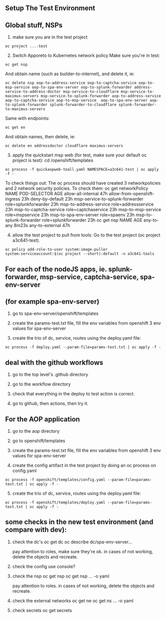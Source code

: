 
## Setup The Test Environment

## Global stuff, NSPs

1. make sure you are in the test project
```console
oc project ...-test
```

2. Switch Apporeto to Kubernetes network policy
Make sure you're in test:
```console
oc get nsp
```
And obtain name (such as builder-to-internet), and delete it, ie:
```console
oc delete nsp oop-to-address-service oop-to-captcha-service oop-to-msp-service oop-to-spa-env-server oop-to-splunk-forwarder address-service-to-address-doctor msp-service-to-cloudflare msp-service-to-maximus-servers msp-service-to-splunk-forwarder aop-to-address-service aop-to-captcha-service aop-to-msp-service  aop-to-spa-env-server aop-to-splunk-forwarder splunk-forwarder-to-cloudflare splunk-forwarder-to-maximus-servers
```

Same with endpoints:
```console
oc get en
```
And obtain names, then delete, ie:
```console
oc delete en addressdoctor cloudflare maximus-servers
```

3. apply the quickstart msp web (for test, make sure your default oc project is test):
cd /openshift/templates
```console
oc process -f quickaopweb-toall.yaml NAMESPACE=a3c641-test | oc apply -f -
```

To check things out:
The oc process should have created 3 networkpolicies and 2 network security policies.  To check them:
oc get networkPolicy
NAME                              POD-SELECTOR           AGE
allow-all-internal                <none>                 47h
allow-from-openshift-ingress      <none>                 23h
deny-by-default                   <none>                 23h
msp-service-to-splunk-forwarder   role=splunkforwarder   23h
msp-to-address-service            role=addressservice    23h
msp-to-captcha-service            role=captchaservice    23h
msp-to-msp-service                role=mspservice        23h
msp-to-spa-env-server             role=spaenv            23h
msp-to-splunk-forwarder           role=splunkforwarder   23h
oc get nsp
NAME              AGE
any-to-any        8m23s
any-to-external   47h


4. allow the test project to pull from tools:
   Go to the test project (oc project a3c641-test).
```console
oc policy add-role-to-user system:image-puller system:serviceaccount:$(oc project --short):default -n a3c641-tools
```

## For each of the nodeJS apps, ie. splunk-forwarder, msp-service, captcha-service, spa-env-server
## (for example spa-env-server)

1. go to spa-env-server/openshift/templates

2. create the params-test.txt file, fill the env variables from openshift 3 env values for spa-env-server

3. create the trio of dc, service, routes using the deploy.yaml file:
```console
oc process -f deploy.yaml --param-file=params-test.txt | oc apply -f -
```

## deal with the github workflows

1. go to the top level's .github directory

2. go to the workflow directory

3. check that everything in the deploy to test action is correct.

4. go to github, then actions, then try it.


## For the AOP application

1. go to the aop directory

2. go to openshift/templates

3. create the params-test.txt file, fill the env variables from openshift 3 env values for spa-env-server

4. create the config artifact in the test project by doing an oc process on config.yaml
```console
oc process -f openshift/templates/config.yaml --param-file=params-test.txt | oc apply -f -
```
5. create the trio of dc, service, routes using the deploy.yaml file:
```console
oc process -f openshift/templates/deploy.yaml --param-file=params-test.txt | oc apply -f -
```

## some checks in the new test environment (and compare with dev):

1. check the dc's
   oc get dc
   oc describe dc/spa-env-server...

   pay attention to roles, make sure they're ok.
   in cases of not working, delete the objects and recreate.

2. check the config
   use console?

3. check the nsp
   oc get nsp
   oc get nsp ... -o yaml

   pay attention to roles.
   in cases of not working, delete the objects and recreate.

4. check the external networks
   oc get ne
   oc get ns ... -o yaml

5. check secrets
   oc get secrets

